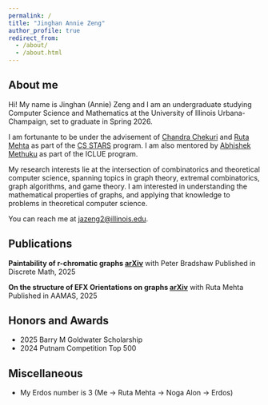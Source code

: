 ```yaml
---
permalink: /
title: "Jinghan Annie Zeng"
author_profile: true
redirect_from: 
  - /about/
  - /about.html
---
```


About me
------

Hi! My name is Jinghan (Annie) Zeng and I am an undergraduate studying Computer Science and Mathematics at the University of Illinois Urbana-Champaign, set to graduate in Spring 2026.

I am fortunante to be under the advisement of [Chandra Chekuri](https://chekuri.cs.illinois.edu/) and [Ruta Mehta](https://rutamehta.cs.illinois.edu/) as part of the [CS STARS](https://siebelschool.illinois.edu/broadening-participation-computing/programs/csambassadors) program. I am also mentored by [Abhishek Methuku](https://sites.google.com/view/abhishekmethuku/home) as part of the ICLUE program.

My research interests lie at the intersection of combinatorics and theoretical computer science, spanning topics in graph theory, extremal combinatorics, graph algorithms, and game theory. I am interested in understanding the mathematical properties of graphs, and applying that knowledge to problems in theoretical computer science. 

You can reach me at [jazeng2@illinois.edu](jazeng2@illinois.edu).

Publications
------
**Paintability of r-chromatic graphs [arXiv](https://arxiv.org/abs/2403.11888)**
with Peter Bradshaw
Published in Discrete Math, 2025

**On the structure of EFX Orientations on graphs [arXiv](https://arxiv.org/abs/2404.13527)**
with Ruta Mehta
Published in AAMAS, 2025

Honors and Awards
------
- 2025 Barry M Goldwater Scholarship
- 2024 Putnam Competition Top 500

Miscellaneous
------
- My Erdos number is 3 (Me -> Ruta Mehta -> Noga Alon -> Erdos)
